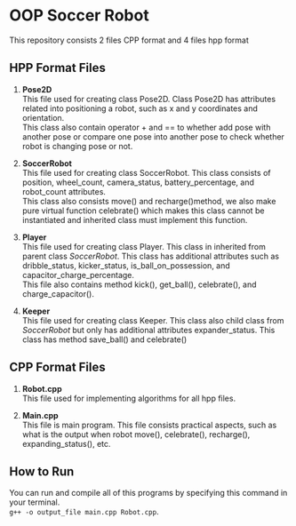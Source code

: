 # OOP Soccer Robot

This repository consists 2 files CPP format and 4 files hpp format

## HPP Format Files

1. **Pose2D** <br>
   This file used for creating class Pose2D.
   Class Pose2D has attributes related into positioning a robot, such as x and y coordinates and orientation. <br>
   This class also contain operator + and == to whether add pose with another pose or compare one pose into another pose to check whether robot is changing pose or not. <br>

2. **SoccerRobot** <br>
   This file used for creating class SoccerRobot. This class consists of position, wheel_count, camera_status, battery_percentage, and robot_count attributes. <br>
   This class also consists move() and recharge()method, we also make pure virtual function celebrate() which makes this class cannot be instantiated and inherited class must implement this function. <br>

3. **Player** <br>
   This file used for creating class Player. This class in inherited from parent class _SoccerRobot_. This class has additional attributes such as dribble_status, kicker_status, is_ball_on_possession, and capacitor_charge_percentage. <br>
   This file also contains method kick(), get_ball(), celebrate(), and charge_capacitor(). <br>

4. **Keeper** <br>
   This file used for creating class Keeper. This class also child class from _SoccerRobot_ but only has additional attributes expander_status.
   This class has method save_ball() and celebrate() <br>

## CPP Format Files

1. **Robot.cpp** <br>
   This file used for implementing algorithms for all hpp files. <br>

2. **Main.cpp** <br>
   This file is main program. This file consists practical aspects, such as what is the output when robot move(), celebrate(), recharge(), expanding_status(), etc. <br>

## How to Run <br>

You can run and compile all of this programs by specifying this command in your terminal. <br>
`g++ -o output_file main.cpp Robot.cpp`.
